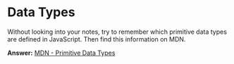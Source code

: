 # Data Types

Without looking into your notes, try to remember which primitive data types are defined in JavaScript. Then find this information on MDN.

**Answer:**
[MDN - Primitive Data Types](https://developer.mozilla.org/en-US/docs/Glossary/Primitive)
